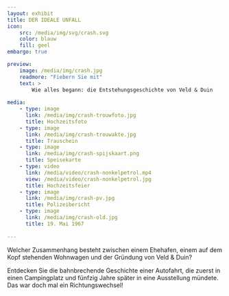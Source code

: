 ```yaml
---
layout: exhibit
title: DER IDEALE UNFALL
icon: 
    src: /media/img/svg/crash.svg
    color: blauw
    fill: geel
embargo: true

preview: 
    image: /media/img/crash.jpg
    readmore: "Fiebern Sie mit"
    text: >
        Wie alles begann: die Entstehungsgeschichte von Veld & Duin
        
media:
    - type: image
      link: /media/img/crash-trouwfoto.jpg
      title: Hochzeitsfoto
    - type: image
      link: /media/img/crash-trouwakte.jpg
      title: Trauschein
    - type: image
      link: /media/img/crash-spijskaart.png
      title: Speisekarte
    - type: video
      link: /media/video/crash-nonkelpetrol.mp4
      view: /media/video/crash-nonkelpetrol.jpg
      title: Hochzeitsfeier
    - type: image
      link: /media/img/crash-pv.jpg
      title: Polizeibericht
    - type: image
      link: /media/img/crash-old.jpg
      title: 19. Mai 1967
      
---
```


Welcher Zusammenhang besteht zwischen einem Ehehafen, einem auf dem Kopf stehenden Wohnwagen und der Gründung von Veld & Duin?

Entdecken Sie die bahnbrechende Geschichte einer Autofahrt, die zuerst in einen Campingplatz und fünfzig Jahre später in eine Ausstellung mündete. Das war doch mal ein Richtungswechsel!

